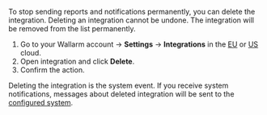 To stop sending reports and notifications permanently, you can delete the integration. Deleting an integration cannot be undone. The integration will be removed from the list permanently.

1. Go to your Wallarm account → **Settings** → **Integrations** in the [EU](https://my.wallarm.com/settings/integrations/) or [US](https://us1.my.wallarm.com/settings/integrations/) cloud.
2. Open integration and click **Delete**.
3. Confirm the action.

Deleting the integration is the system event. If you receive system notifications, messages about deleted integration will be sent to the [configured system](integrations-intro.md#integration-types).
